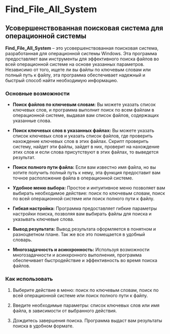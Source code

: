 # Find_File_All_System
## Усовершенствованная поисковая система для операционной системы

**Find_File_All_System** – это усовершенствованная поисковая система, разработанная для операционной системы Windows. Эта программа предоставляет вам инструменты для эффективного поиска файлов во всей операционной системе на основе указанных параметров. Независимо от того, ищете ли вы файлы по ключевым словам или полный путь к файлу, эта программа обеспечивает надежный и быстрый способ найти необходимую информацию.

### Основные возможности

- **Поиск файлов по ключевым словам:** Вы можете указать список ключевых слов, и программа выполнит поиск по всем файлам в операционной системе, выдавая вам список файлов, содержащих указанные слова.

- **Поиск ключевых слов в указанных файлах:** Вы можете указать список ключевых слов и указать список файлов, где проверить нахождение ключевых слов в этих файлах. Скрипт проверить систему, найдет эти файлы, зайдет в них, проверит на нахождение этих слов и если слова присутствуют в этих файлах, то выведется результат.

- **Поиск полного пути файла:** Если вам известно имя файла, но вы хотите получить полный путь к нему, эта функция предоставит вам точное расположение файла в операционной системе.

- **Удобное меню выбора:** Простое и интуитивное меню позволяет вам выбирать необходимое действие: поиск по ключевым словам, поиск по всей операционной системе или поиск полного пути к файлу.

- **Гибкая настройка:** Программа предоставляет гибкие параметры настройки поиска, позволяя вам выбирать файлы для поиска и указывать ключевые слова.

- **Вывод результата:** Вывод результата оформляется в понятном и разноцветном плане. Так же все это помещается в удобный словарь.

- **Многозадачность и асинхронность:** Используя возможности многозадачности и асинхронного выполнения, программа обеспечивает быстродействие и эффективность во время поиска файлов.

### Как использовать

1. Выберите действие в меню: поиск по ключевым словам, поиск по всей операционной системе или поиск полного пути к файлу.

2. Введите необходимые параметры: список ключевых слов или имя файла, в зависимости от выбранного действия.

3. Дождитесь завершения поиска. Программа выдаст вам результаты поиска в удобном формате.
